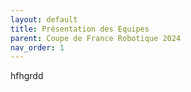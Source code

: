 ```yaml
---
layout: default
title: Présentation des Equipes
parent: Coupe de France Robotique 2024
nav_order: 1
---
```



hfhgrdd